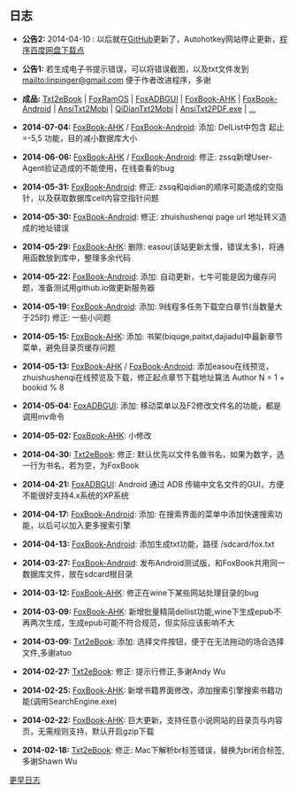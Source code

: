 ## 日志

- **公告2:** 2014-04-10 : 以后就在[GitHub][]更新了，Autohotkey网站停止更新，[程序百度网盘下载点][pan_baidu]

- **公告1:** 若生成电子书提示错误，可以将错误截图，以及txt文件发到 <mailto:linpinger@gmail.com> 便于作者改进程序，多谢

- **成品:** [Txt2eBook][] | [FoxRamOS][] | [FoxADBGUI][] | [FoxBook-AHK][] | [FoxBook-Android][] | [AnsiTxt2Mobi][pan_baidu] | [QiDianTxt2Mobi][pan_baidu] | [AnsiTxt2PDF.exe][pan_baidu] | [...][pan_baidu]

- **2014-07-04:** [FoxBook-AHK][] / [FoxBook-Android][]: 添加: DelList中包含 起止=-5,5 功能，目的减小数据库大小

- **2014-06-06:** [FoxBook-AHK][] / [FoxBook-Android][]: 修正: zssq新增User-Agent验证造成的不能使用，在线查看的bug

- **2014-05-31:** [FoxBook-Android][]: 修正: zssq和qidian的顺序可能造成的空指针，以及获取数据库cell内容空指针问题

- **2014-05-30:** [FoxBook-Android][]: 修正: zhuishushenqi page url 地址转义造成的地址错误

- **2014-05-29:** [FoxBook-AHK][]: 删除: easou(该站更新太慢，错误太多)，将通用函数放到库中，整理多余代码

- **2014-05-22:** [FoxBook-Android][]: 添加: 自动更新，七牛可能是因为缓存问题，准备测试用github.io做更新服务器

- **2014-05-19:** [FoxBook-Android][]: 添加: 9线程多任务下载空白章节(当数量大于25时) 修正: 一些小问题

- **2014-05-15:** [FoxBook-AHK][]: 添加: 书架(biquge,paitxt,dajiadu)中最新章节菜单，避免目录页缓存问题 

- **2014-05-13:** [FoxBook-AHK][] / [FoxBook-Android][]: 添加easou在线预览，zhuishushenqi在线预览及下载，修正起点章节下载地址算法 Author N = 1 + bookid % 8

- **2014-05-04:** [FoxADBGUI][]: 添加: 移动菜单以及F2修改文件名的功能，都是调用mv命令

- **2014-05-02:** [FoxBook-AHK][]: 小修改

- **2014-04-30:** [Txt2eBook][]: 修正: 默认优先以文件名做书名，如果为数字，选一行为书名，若为空，为FoxBook

- **2014-04-21:** [FoxADBGUI][]: Android 通过 ADB 传输中文名文件的GUI，方便不能很好支持4.x系统的XP系统

- **2014-04-17:** [FoxBook-Android][]: 添加: 在搜索界面的菜单中添加快速搜索功能，以后可以加入更多搜索引擎

- **2014-04-13:** [FoxBook-Android][]: 添加生成txt功能，路径 /sdcard/fox.txt

- **2014-03-27:** [FoxBook-Android][]: 发布Android测试版，和FoxBook共用同一数据库文件，放在sdcard根目录

- **2014-03-12:** [FoxBook-AHK][]: 修正在wine下某些网站处理目录的bug

- **2014-03-09:** [FoxBook-AHK][]: 新增批量精简dellist功能,wine下生成epub不再两次生成，生成epub可能不符合规范，但实际应该影响不大

- **2014-03-09:** [Txt2eBook][]: 添加: 选择文件按钮，便于在无法拖动的场合选择文件,多谢atuo

- **2014-02-27:** [Txt2eBook][]: 修正: 提示行修正,多谢Andy Wu

- **2014-02-25:** [FoxBook-AHK][]: 新增书籍界面修改，添加搜索引擎搜索书籍功能(调用SearchEngine.exe)

- **2014-02-22:** [FoxBook-AHK][]: 巨大更新，支持任意小说网站的目录页与内容页，无需规则支持，默认开启gzip下载

- **2014-02-18:** [Txt2eBook][]: 修正: Mac下解析br标签错误，替换为br闭合标签,多谢Shawn Wu

<a href="#" onclick='$("#content").load("etc/foxchangelog2013.html")'>更早日志</a>


[foxbook-ahk]: https://github.com/linpinger/foxbook-ahk
[foxbook-android]: https://github.com/linpinger/foxbook-android
[txt2ebook]: https://github.com/linpinger/txt2ebook
[foxramos]: https://github.com/linpinger/foxramos
[foxadbgui]: https://github.com/linpinger/foxadbgui

[GitHub]: https://github.com/linpinger/ "所有项目"
[pan_baidu]: http://pan.baidu.com/s/1bnqxdjL "百度网盘共享"

